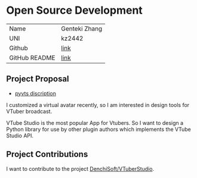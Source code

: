 # Open Source Development
|  |  |
|--|--|
|Name | Genteki Zhang|
|UNI | kz2442|
|Github | [link](https://github.com/Genteki)|
| GitHub README | [link](https://github.com/Genteki/Genteki/blob/main/README.md) |


## Project Proposal
* [pyvts discription]()

I customized a virtual avatar recently, so I am interested in design tools for VTuber broadcast.

VTube Studio is the most popular App for Vtubers. So I want to design a Python library for use by other plugin authors which implements the VTube Studio API.

## Project Contributions

I want to contribute to the project [DenchiSoft/VTuberStudio](https://github.com/DenchiSoft/VTubeStudio).
